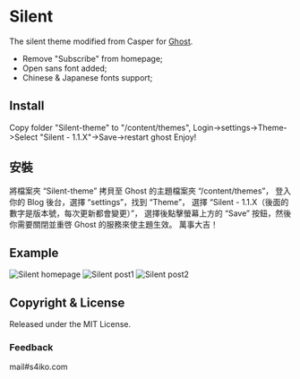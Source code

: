 # Silent
The silent theme modified from Casper for [Ghost](http://github.com/tryghost/ghost/).

- Remove "Subscribe" from homepage;
- Open sans font added;
- Chinese & Japanese fonts support;

## Install

 Copy folder "Silent-theme" to "/content/themes",
 Login->settings->Theme->Select "Silent - 1.1.X"->Save->restart ghost
 Enjoy!
 
## 安裝

 將檔案夾 “Silent-theme” 拷貝至 Ghost 的主題檔案夾 “/content/themes”，
 登入你的 Blog 後台，選擇 “settings”，找到 “Theme”，
 選擇 “Silent - 1.1.X（後面的數字是版本號，每次更新都會變更）”，
 選擇後點擊螢幕上方的 “Save” 按鈕，然後你需要關閉並重啓 Ghost 的服務來使主題生效。
 萬事大吉！
 

## Example
![](http://i.imgur.com/9dzek6r.jpg "Silent homepage")
![](http://i.imgur.com/txJJbtA.jpg "Silent post1")
![](http://i.imgur.com/qoP7wsM.jpg "Silent post2")

## Copyright & License
Released under the MIT License.

### Feedback
mail#s4iko.com